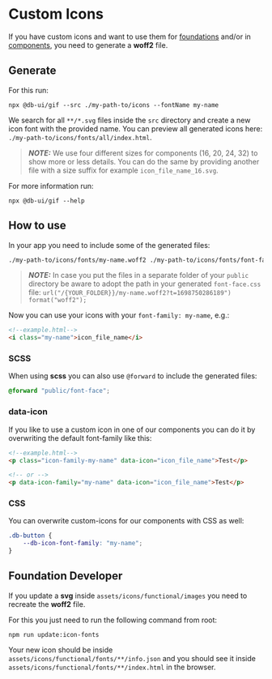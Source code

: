 # Custom Icons

If you have custom icons and want to use them for [foundations](https://www.npmjs.com/package/@db-ui/foundations) and/or in [components](https://www.npmjs.com/package/@db-ui/components), you need to generate a **woff2** file.

## Generate

For this run:

```shell
npx @db-ui/gif --src ./my-path-to/icons --fontName my-name
```

We search for all `**/*.svg` files inside the `src` directory and create a new icon font with the provided name. You can preview all generated icons here: `./my-path-to/icons/fonts/all/index.html`.

> **_NOTE:_** We use four different sizes for components (16, 20, 24, 32) to show more or less details. You can do the same by providing another file with a size suffix for example `icon_file_name_16.svg`.

For more information run:

```shell
npx @db-ui/gif --help
```

## How to use

In your app you need to include some of the generated files:

```html
./my-path-to/icons/fonts/my-name.woff2 ./my-path-to/icons/fonts/font-face.css
```

> **_NOTE:_** In case you put the files in a separate folder of your `public` directory be aware to adopt the path in your generated `font-face.css` file: `url("/{YOUR_FOLDER}}/my-name.woff2?t=1698750286189") format("woff2");`

Now you can use your icons with your `font-family: my-name`, e.g.:

```html
<!--example.html-->
<i class="my-name">icon_file_name</i>
```

### SCSS

When using **scss** you can also use `@forward` to include the generated files:

```scss
@forward "public/font-face";
```

### data-icon

If you like to use a custom icon in one of our components you can do it by overwriting the default font-family like this:

```html
<!--example.html-->
<p class="icon-family-my-name" data-icon="icon_file_name">Test</p>

<!-- or -->
<p data-icon-family="my-name" data-icon="icon_file_name">Test</p>
```

### CSS

You can overwrite custom-icons for our components with CSS as well:

```css
.db-button {
	--db-icon-font-family: "my-name";
}
```

## Foundation Developer

If you update a **svg** inside `assets/icons/functional/images` you need to recreate the **woff2** file.

For this you just need to run the following command from root:

```shell
npm run update:icon-fonts
```

Your new icon should be inside `assets/icons/functional/fonts/**/info.json` and you should see it inside `assets/icons/functional/fonts/**/index.html` in the browser.
